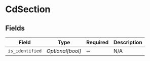 # CdSection


## Fields

| Field              | Type               | Required           | Description        |
| ------------------ | ------------------ | ------------------ | ------------------ |
| `is_identified`    | *Optional[bool]*   | :heavy_minus_sign: | N/A                |